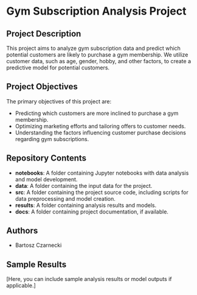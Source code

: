 # Gym Subscription Analysis Project

## Project Description
This project aims to analyze gym subscription data and predict which potential customers are likely to purchase a gym membership. We utilize customer data, such as age, gender, hobby, and other factors, to create a predictive model for potential customers.

## Project Objectives
The primary objectives of this project are:

- Predicting which customers are more inclined to purchase a gym membership.
- Optimizing marketing efforts and tailoring offers to customer needs.
- Understanding the factors influencing customer purchase decisions regarding gym subscriptions.

## Repository Contents
- **notebooks**: A folder containing Jupyter notebooks with data analysis and model development.
- **data**: A folder containing the input data for the project.
- **src**: A folder containing the project source code, including scripts for data preprocessing and model creation.
- **results**: A folder containing analysis results and models.
- **docs**: A folder containing project documentation, if available.

## Authors
- Bartosz Czarnecki

## Sample Results
[Here, you can include sample analysis results or model outputs if applicable.]


